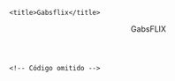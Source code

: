 <head>
    <!-- Código omitido -->

    <title>Gabsflix</title>
</head>

<body>
    <header>GabsFLIX</header>

    <!-- Código omitido -->
</body>
